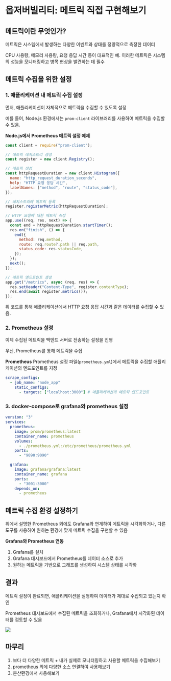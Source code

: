 # 옵저버빌리티: 메트릭 직접 구현해보기

## 메트릭이란 무엇인가?

메트릭은 시스템에서 발생하는 다양한 이벤트와 상태를 정량적으로 측정한 데이터

CPU 사용량, 메모리 사용량, 요청 응답 시간 등이 대표적인 예. 이러한 메트릭은 시스템의 성능을 모니터링하고 병목 현상을 발견하는 데 필수

## 메트릭 수집을 위한 설정

### 1. 애플리케이션 내 메트릭 수집 설정

먼저, 애플리케이션이 자체적으로 메트릭을 수집할 수 있도록 설정

예를 들어, Node.js 환경에서는 `prom-client` 라이브러리를 사용하여 메트릭을 수집할 수 있음.

**Node.js에서 Prometheus 메트릭 설정 예제**

```js
const client = require("prom-client");

// 메트릭 레지스트리 생성
const register = new client.Registry();

// 메트릭 생성
const httpRequestDuration = new client.Histogram({
  name: "http_request_duration_seconds",
  help: "HTTP 요청 응답 시간",
  labelNames: ["method", "route", "status_code"],
});

// 레지스트리에 메트릭 등록
register.registerMetric(httpRequestDuration);

// HTTP 요청에 대한 메트릭 측정
app.use((req, res, next) => {
  const end = httpRequestDuration.startTimer();
  res.on("finish", () => {
    end({
      method: req.method,
      route: req.route?.path || req.path,
      status_code: res.statusCode,
    });
  });
  next();
});

// 메트릭 엔드포인트 생성
app.get("/metrics", async (req, res) => {
  res.setHeader("Content-Type", register.contentType);
  res.end(await register.metrics());
});
```

위 코드를 통해 애플리케이션에서 HTTP 요청 응답 시간과 같은 데이터를 수집할 수 있음.

### 2. Prometheus 설정

이제 수집된 메트릭을 백엔드 서버로 전송하는 설정을 진행

우선, Prometheus를 통해 메트릭을 수집

**Prometheus**
Prometheus 설정 파일(`prometheus.yml`)에서 메트릭을 수집할 애플리케이션의 엔드포인트를 지정

```yaml
scrape_configs:
  - job_name: "node_app"
    static_configs:
      - targets: ["localhost:3000"] # 애플리케이션의 메트릭 엔드포인트
```

### 3. docker-compose로 grafana와 prometheus 설정

```yaml
version: "3"
services:
  prometheus:
    image: prom/prometheus:latest
    container_name: prometheus
    volumes:
      - ./prometheus.yml:/etc/prometheus/prometheus.yml
    ports:
      - "9090:9090"

  grafana:
    image: grafana/grafana:latest
    container_name: grafana
    ports:
      - "3001:3000"
    depends_on:
      - prometheus
```

## 메트릭 수집 환경 설정하기

위에서 설명한 Prometheus 외에도 Grafana와 연계하여 메트릭을 시각화하거나, 다른 도구를 사용하여 원하는 환경에 맞게 메트릭 수집을 구현할 수 있음

**Grafana와 Prometheus 연동**

1. Grafana를 설치
2. Grafana 대시보드에서 Prometheus를 데이터 소스로 추가
3. 원하는 메트릭을 기반으로 그래프를 생성하여 시스템 상태를 시각화

## 결과

메트릭 설정이 완료되면, 애플리케이션을 실행하여 데이터가 제대로 수집되고 있는지 확인

Prometheus 대시보드에서 수집된 메트릭을 조회하거나, Grafana에서 시각화된 데이터를 검토할 수 있음

![](https://i.imgur.com/qCfxDIp.png)

## 마무리

1. 보다 더 다양한 메트릭 + 내가 실제로 모니터링하고 사용할 메트릭을 수집해보기
2. prometheus 외에 다양한 소스 연결하여 사용해보기
3. 분산환경에서 사용해보기
